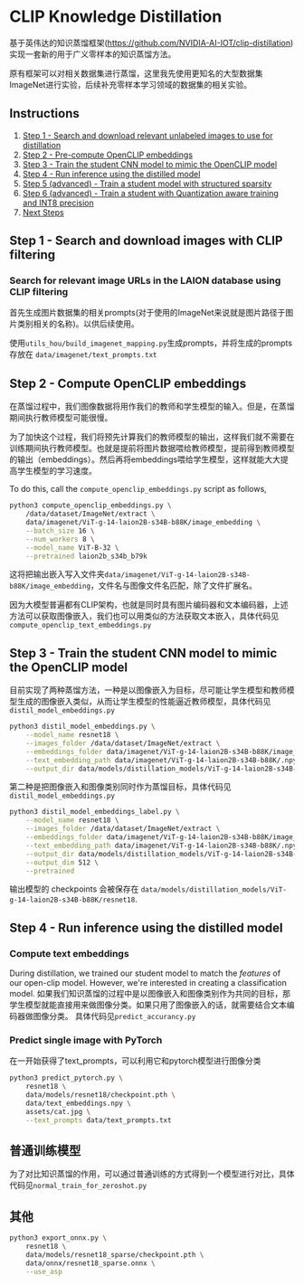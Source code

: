 # CLIP Knowledge Distillation
基于英伟达的知识蒸馏框架(https://github.com/NVIDIA-AI-IOT/clip-distillation)实现一套新的用于广义零样本的知识蒸馏方法。

原有框架可以对相关数据集进行蒸馏，这里我先使用更知名的大型数据集ImageNet进行实验，后续补充零样本学习领域的数据集的相关实验。


## Instructions

1. [Step 1 - Search and download relevant unlabeled images to use for distillation](#step-1)
2. [Step 2 - Pre-compute OpenCLIP embeddings](#step-2)
3. [Step 3 - Train the student CNN model to mimic the OpenCLIP model](#step-3)
4. [Step 4 - Run inference using the distilled model](#step-4)
5. [Step 5 (advanced) - Train a student model with structured sparsity](#step-5)
6. [Step 6 (advanced) - Train a student with Quantization aware training and INT8 precision](#step-6)
7. [Next Steps](#next-steps)

<a name="step-1"></a>

## Step 1 - Search and download images with CLIP filtering

### Search for relevant image URLs in the LAION database using CLIP filtering

首先生成图片数据集的相关prompts(对于使用的ImageNet来说就是图片路径于图片类别相关的名称)。以供后续使用。

使用``utils_hou/build_imagenet_mapping.py``生成prompts，并将生成的prompts存放在 ``data/imagenet/text_prompts.txt`` 


## Step 2 - Compute OpenCLIP embeddings

在蒸馏过程中，我们图像数据将用作我们的教师和学生模型的输入。但是，在蒸馏期间执行教师模型可能很慢。

为了加快这个过程，我们将预先计算我们的教师模型的输出，这样我们就不需要在训练期间执行教师模型。也就是提前将图片数据喂给教师模型，提前得到教师模型的输出（embeddings）。然后再将embeddings喂给学生模型，这样就能大大提高学生模型的学习速度。

To do this, call the ``compute_openclip_embeddings.py`` script as follows,

```bash
python3 compute_openclip_embeddings.py \
    /data/dataset/ImageNet/extract \
    data/imagenet/ViT-g-14-laion2B-s34B-b88K/image_embedding \
    --batch_size 16 \
    --num_workers 8 \
    --model_name ViT-B-32 \
    --pretrained laion2b_s34b_b79k
```

这将把输出嵌入写入文件夹``data/imagenet/ViT-g-14-laion2B-s34B-b88K/image_embedding``，文件名与图像文件名匹配，除了文件扩展名。

因为大模型普遍都有CLIP架构，也就是同时具有图片编码器和文本编码器，上述方法可以获取图像嵌入，我们也可以用类似的方法获取文本嵌入，具体代码见``compute_openclip_text_embeddings.py``

<a name="step-3"></a>

## Step 3 - Train the student CNN model to mimic the OpenCLIP model

目前实现了两种蒸馏方法，一种是以图像嵌入为目标，尽可能让学生模型和教师模型生成的图像嵌入类似，从而让学生模型的性能逼近教师模型，具体代码见
 ``distil_model_embeddings.py`` 

```bash
python3 distil_model_embeddings.py \
    --model_name resnet18 \
    --images_folder /data/dataset/ImageNet/extract \
    --embeddings_folder data/imagenet/ViT-g-14-laion2B-s34B-b88K/image_embedding \
    --text_embedding_path data/imagenet/ViT-g-14-laion2B-s34B-b88K/.npy \
    --output_dir data/models/distillation_models/ViT-g-14-laion2B-s34B-b88K/resnet18 \
```

第二种是把图像嵌入和图像类别同时作为蒸馏目标，具体代码见``distil_model_embeddings.py``

```bash
python3 distil_model_embeddings_label.py \
    --model_name resnet18 \
    --images_folder /data/dataset/ImageNet/extract \
    --embeddings_folder data/imagenet/ViT-g-14-laion2B-s34B-b88K/image_embedding \
    --text_embedding_path data/imagenet/ViT-g-14-laion2B-s34B-b88K/.npy \
    --output_dir data/models/distillation_models/ViT-g-14-laion2B-s34B-b88K/resnet18 \
    --output_dim 512 \
    --pretrained
```
输出模型的 checkpoints 会被保存在 ``data/models/distillation_models/ViT-g-14-laion2B-s34B-b88K/resnet18``.


<a name="step-4"></a>

## Step 4 - Run inference using the distilled model

### Compute text embeddings

During distillation, we trained our student model to match the *features* of our open-clip model.  However, we're interested in creating a classification model.
如果我们知识蒸馏的过程中是以图像嵌入和图像类别作为共同的目标，那学生模型就能直接用来做图像分类。如果只用了图像嵌入的话，就需要结合文本编码器做图像分类。
具体代码见``predict_accurancy.py``


### Predict single image with PyTorch

在一开始获得了text_prompts，可以利用它和pytorch模型进行图像分类

```bash
python3 predict_pytorch.py \
    resnet18 \
    data/models/resnet18/checkpoint.pth \
    data/text_embeddings.npy \
    assets/cat.jpg \
    --text_prompts data/text_prompts.txt
```



## 普通训练模型

为了对比知识蒸馏的作用，可以通过普通训练的方式得到一个模型进行对比，具体代码见``normal_train_for_zeroshot.py``




## 其他

```bash
python3 export_onnx.py \
    resnet18 \
    data/models/resnet18_sparse/checkpoint.pth \
    data/onnx/resnet18_sparse.onnx \
    --use_asp
```



